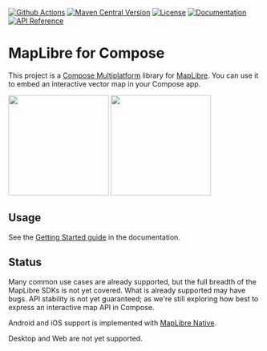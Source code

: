 [![Github Actions](https://github.com/sargunv/maplibre-compose/actions/workflows/ci.yml/badge.svg)](https://github.com/sargunv/maplibre-compose/actions/workflows/ci.yml?query=branch%3Amain)
[![Maven Central Version](https://img.shields.io/maven-central/v/dev.sargunv.maplibre-compose/maplibre-compose)](https://central.sonatype.com/namespace/dev.sargunv.maplibre-compose)
[![License](https://img.shields.io/github/license/sargunv/maplibre-compose)](https://github.com/sargunv/maplibre-compose/blob/main/LICENSE)
[![Documentation](https://img.shields.io/badge/Documentation-blue?logo=MaterialForMkDocs&logoColor=white)](https://sargunv.github.io/maplibre-compose/)
[![API Reference](https://img.shields.io/badge/API_Reference-blue?logo=Kotlin&logoColor=white)](https://sargunv.github.io/maplibre-compose/api/)

# MapLibre for Compose

This project is a
[Compose Multiplatform](https://www.jetbrains.com/compose-multiplatform/)
library for [MapLibre](https://maplibre.org/). You can use it to embed an
interactive vector map in your Compose app.

<p float="left">
  <img src="https://github.com/user-attachments/assets/997cf8a4-2841-40c8-b5a1-ef98193b21b2" width="200"/>
  <img src="https://github.com/user-attachments/assets/e450f689-e254-48b7-bd91-3d3042faa290" width="200"/>
</p>

## Usage

See the
[Getting Started guide](https://sargunv.github.io/maplibre-compose/getting-started/)
in the documentation.

## Status

Many common use cases are already supported, but the full breadth of the
MapLibre SDKs is not yet covered. What is already supported may have bugs. API
stability is not yet guaranteed; as we're still exploring how best to express an
interactive map API in Compose.

Android and iOS support is implemented with
[MapLibre Native](https://github.com/maplibre/maplibre-native).

Desktop and Web are not yet supported.
